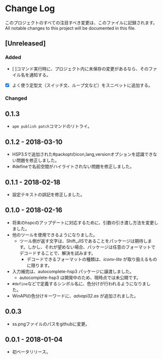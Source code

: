 # Change Log
このプロジェクトのすべての注目すべき変更は、このファイルに記録されます。  
All notable changes to this project will be documented in this file.

## [Unreleased]
### Added
- [ ]コマンド実行時に、プロジェクト内に未保存の変更があるなら、そのファイル名を通知する。
- [x] よく使う定型文（スイッチ文、ループ文など）をスニペットに追加する。

### Changed

## 0.1.3
- `apm publish patch`コマンドのリトライ。

## 0.1.2 - 2018-03-10
- HSP3.5で追加された\#packoptのicon,lang,versionオプションを認識できない問題を修正しました。
- \#defineで名前空間がハイライトされない問題を修正しました。

## 0.1.1 - 2018-02-18
- 設定テキストの誤記を修正しました。

## 0.1.0 - 2018-02-16
- 将来のhspcのアップデートに対応するために、引数の引き渡し方法を変更しました。
- 他のツールを使用できるようになりました。
  - ツール側が返す文字は、Shift_JISであることをパッケージは期待します。しかし、それが望めない場合、パッケージは任意のフォーマットでデコードすることで、解決を試みます。
    - デコードできるフォーマットの種類は、_iconv-lite_ が取り扱えるものに限ります。
- 入力補完は、autocomplete-hsp3 パッケージに譲渡しました。
  - autocomplete-hsp3 は開発中のため、現時点では未公開です。
- `#define`などで定義するシンボル名に、色分けが行われるようになりました。
- WinAPIの色分けキーワードに、_advapi32.as_ が追加されました。

## 0.0.3
- ss.pngファイルのパスをgithubに変更。

## 0.0.1 - 2018-01-04
- 初ベータリリース。
